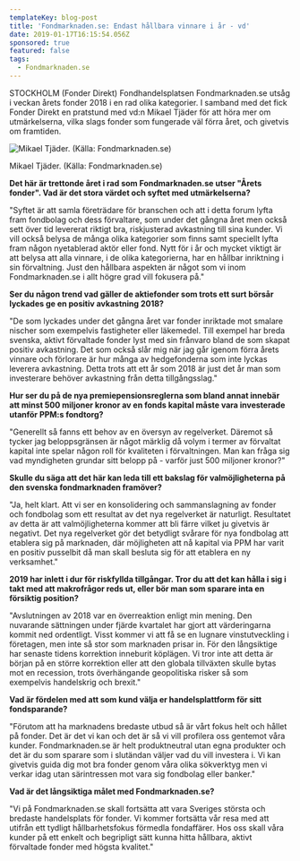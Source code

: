 ```yaml
---
templateKey: blog-post
title: 'Fondmarknaden.se: Endast hållbara vinnare i år - vd'
date: 2019-01-17T16:15:54.056Z
sponsored: true
featured: false
tags:
  - Fondmarknaden.se
---
```

STOCKHOLM (Fonder Direkt) Fondhandelsplatsen Fondmarknaden.se utsåg i veckan årets fonder 2018 i en rad olika kategorier. I samband med det fick Fonder Direkt en pratstund med vd:n Mikael Tjäder för att höra mer om utmärkelserna, vilka slags fonder som fungerade väl förra året, och givetvis om framtiden.

![Mikael Tjäder. (Källa: Fondmarknaden.se)](/img/fondmarknaden17jan.png)

<span class="image-caption">Mikael Tjäder. (Källa: Fondmarknaden.se)</span>

**Det här är trettonde året i rad som Fondmarknaden.se utser "Årets fonder". Vad är det stora värdet och syftet med utmärkelserna?**

"Syftet är att samla företrädare för branschen och att i detta forum lyfta fram fondbolag och dess förvaltare, som under det gångna året men också sett över tid levererat riktigt bra, riskjusterad avkastning till sina kunder. Vi vill också belysa de många olika kategorier som finns samt speciellt lyfta fram någon nyetablerad aktör eller fond. Nytt för i år och mycket viktigt är att belysa att alla vinnare, i de olika kategorierna, har en hållbar inriktning i sin förvaltning. Just den hållbara aspekten är något som vi inom Fondmarknaden.se i allt högre grad vill fokusera på."

**Ser du någon trend vad gäller de aktiefonder som trots ett surt börsår lyckades ge en positiv avkastning 2018?**

"De som lyckades under det gångna året var fonder inriktade mot smalare nischer som exempelvis fastigheter eller läkemedel. Till exempel har breda svenska, aktivt förvaltade fonder lyst med sin frånvaro bland de som skapat positiv avkastning. Det som också slår mig när jag går igenom förra årets vinnare och förlorare är hur många av hedgefonderna som inte lyckas leverera avkastning. Detta trots att ett år som 2018 är just det år man som investerare behöver avkastning från detta tillgångsslag."

**Hur ser du på de nya premiepensionsreglerna som bland annat innebär att minst 500 miljoner kronor av en fonds kapital måste vara investerade utanför PPM:s fondtorg?**

"Generellt så fanns ett behov av en översyn av regelverket. Däremot så tycker jag beloppsgränsen är något märklig då volym i termer av förvaltat kapital inte spelar någon roll för kvaliteten i förvaltningen. Man kan fråga sig vad myndigheten grundar sitt belopp på - varför just 500 miljoner kronor?"

**Skulle du säga att det här kan leda till ett bakslag för valmöjligheterna på den svenska fondmarknaden framöver?**

"Ja, helt klart. Att vi ser en konsolidering och sammanslagning av fonder och fondbolag som ett resultat av det nya regelverket är naturligt. Resultatet av detta är att valmöjligheterna kommer att bli färre vilket ju givetvis är negativt. Det nya regelverket gör det betydligt svårare för nya fondbolag att etablera sig på marknaden, där möjligheten att nå kapital via PPM har varit en positiv pusselbit då man skall besluta sig för att etablera en ny verksamhet."

**2019 har inlett i dur för riskfyllda tillgångar. Tror du att det kan hålla i sig i takt med att makrofrågor reds ut, eller bör man som sparare inta en försiktig position?**

"Avslutningen av 2018 var en överreaktion enligt min mening. Den nuvarande sättningen under fjärde kvartalet har gjort att värderingarna kommit ned ordentligt. Visst kommer vi att få se en lugnare vinstutveckling i företagen, men inte så stor som marknaden prisar in. För den långsiktige har senaste tidens korrektion inneburit köplägen. Vi tror inte att detta är början på en större korrektion eller att den globala tillväxten skulle bytas mot en recession, trots överhängande geopolitiska risker så som exempelvis handelskrig och brexit."

**Vad är fördelen med att som kund välja er handelsplattform för sitt fondsparande?**

"Förutom att ha marknadens bredaste utbud så är vårt fokus helt och hållet på fonder. Det är det vi kan och det är så vi vill profilera oss gentemot våra kunder. Fondmarknaden.se är helt produktneutral utan egna produkter och det är du som sparare som i slutändan väljer vad du vill investera i. Vi kan givetvis guida dig mot bra fonder genom våra olika sökverktyg men vi verkar idag utan särintressen mot vara sig fondbolag eller banker."

**Vad är det långsiktiga målet med Fondmarknaden.se?**

"Vi på Fondmarknaden.se skall fortsätta att vara Sveriges största och bredaste handelsplats för fonder. Vi kommer fortsätta vår resa med att utifrån ett tydligt hållbarhetsfokus förmedla fondaffärer. Hos oss skall våra kunder på ett enkelt och begripligt sätt kunna hitta hållbara, aktivt förvaltade fonder med högsta kvalitet."
